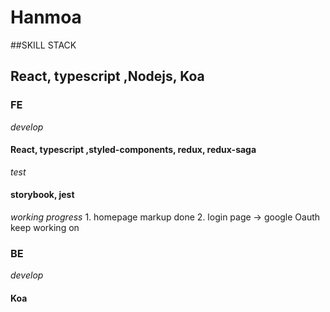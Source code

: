 # Hanmoa

##SKILL STACK 
## React, typescript ,Nodejs, Koa

### FE 
  *develop*
  #### React, typescript ,styled-components, redux, redux-saga
  *test*
  #### storybook, jest
  *working progress*
    1. homepage markup done 
    2. login page -> google Oauth keep working on
### BE
  *develop*
  #### Koa
